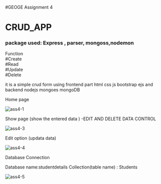 #GEOGE Assignment 4

# CRUD_APP

<h3>package used: Express , parser, mongoss,nodemon</h3>

Function<br> 
#Create<br>
#Read<br>
#Update<br>
#Delete<br>


it is a simple crud form using frontend part html css js bootstrap ejs and backend nodejs mongoes mongoDB 


Home page

![ass4-1](https://user-images.githubusercontent.com/60797963/146731325-e799aa71-f71f-4fc8-b723-36ee0f72cc24.PNG)

Show page (show the entered data ) -EDIT AND DELETE DATA CONTROL




![ass4-3](https://user-images.githubusercontent.com/60797963/146732180-7b733665-2d94-491f-81a0-9ec2db5ccec6.PNG)

Edit option (updata data)




![ass4-4](https://user-images.githubusercontent.com/60797963/146732278-d9cf8b87-de4a-4119-9dbe-815c5d75cd91.PNG)


Database Connection 

Database name:studentdetails
Collection(table name) : Students

![ass4-5](https://user-images.githubusercontent.com/60797963/146732703-643a93cf-9c59-4c01-ac5d-766f77d1399d.PNG)



